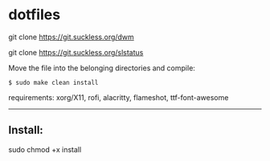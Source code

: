# dotfiles
git clone https://git.suckless.org/dwm

git clone https://git.suckless.org/slstatus

Move the file into the belonging directories and compile:
```
$ sudo make clean install 
```
requirements: xorg/X11, rofi, alacritty, flameshot, ttf-font-awesome

***

## Install:
sudo chmod +x install 

